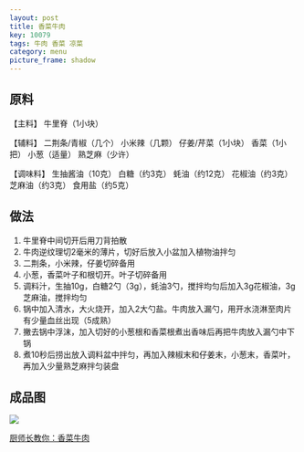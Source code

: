 ```yaml
---
layout: post
title: 香菜牛肉
key: 10079
tags: 牛肉 香菜 凉菜
category: menu
picture_frame: shadow
---
```


## 原料

【主料】
牛里脊（1小块）

【辅料】
二荆条/青椒（几个）
小米辣（几颗）
仔姜/芹菜（1小块）
香菜（1小把）
小葱（适量）
熟芝麻（少许）

【调味料】
生抽酱油（10克）
白糖（约3克）
蚝油（约12克）
花椒油（约3克）
芝麻油（约3克）
食用盐（约5克）

<!--more-->

## 做法
1. 牛里脊中间切开后用刀背拍散
2. 牛肉逆纹理切2毫米的薄片，切好后放入小盆加入植物油拌匀
3. 二荆条，小米辣，仔姜切碎备用
4. 小葱，香菜叶子和根切开。叶子切碎备用
5. 调料汁，生抽10g，白糖2勺（3g），蚝油3勺，搅拌均匀后加入3g花椒油，3g芝麻油，搅拌均匀
6. 锅中加入清水，大火烧开，加入2大勺盐。牛肉放入漏勺，用开水浇淋至肉片有少量血丝出现（5成熟）
7. 撇去锅中浮沫，加入切好的小葱根和香菜根煮出香味后再把牛肉放入漏勺中下锅
8. 煮10秒后捞出放入调料盆中拌匀，再加入辣椒末和仔姜末，小葱末，香菜叶，再加入少量熟芝麻拌匀装盘



## 成品图

![](https://s3.us-west-1.amazonaws.com/menchi.xyz/%E9%A6%99%E8%8F%9C%E7%89%9B%E8%82%89.jpg)

[厨师长教你：香菜牛肉](https://youtu.be/Sg6lL5nOCAY)

